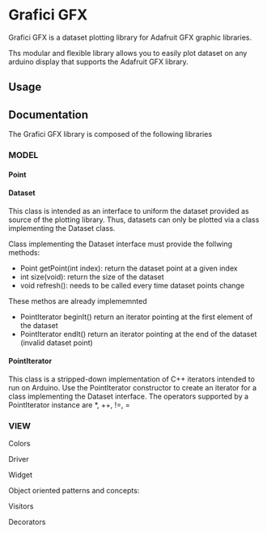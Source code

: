 # Grafici GFX
Grafici GFX is a dataset plotting library for Adafruit GFX graphic libraries.

Ths modular and flexible library allows you to easily plot dataset on any arduino display that supports the Adafruit GFX library.

## Usage

## Documentation
The Grafici GFX library is composed of the following libraries 

### MODEL

#### Point

#### Dataset
This class is intended as an interface to uniform the dataset provided as source of the plotting library. Thus, datasets can only be plotted via a class implementing the Dataset class.
  
Class implementing the Dataset interface must provide the follwing methods:
* Point getPoint(int index): return the dataset point at a given index
* int size(void): return the size of the dataset
* void refresh(): needs to be called every time dataset points change

These methos are already implememnted 
* PointIterator beginIt() return an iterator pointing at the first element of the dataset
* PointIterator endIt() return an iterator pointing at the end of the dataset (invalid dataset point)


#### PointIterator
This class is a stripped-down implementation of C++ iterators intended to run on Arduino.
Use the PointIterator constructor to create an iterator for a class implementing the Dataset interface.
The operators supported by a PointIterator instance are *, ++, !=, =

### VIEW
Colors

Driver

Widget

Object oriented patterns and concepts:

Visitors

Decorators

